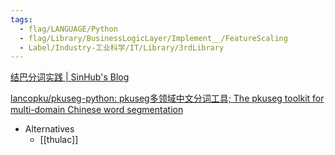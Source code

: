 ```yaml
---
tags:
  - flag/LANGUAGE/Python
  - flag/Library/BusinessLogicLayer/Implement__/FeatureScaling
  - Label/Industry-工业科学/IT/Library/3rdLibrary
---
```


[结巴分词实践 | SinHub's Blog](https://sinhub.cn/2018/07/introduction-of-jieba/)

[lancopku/pkuseg-python: pkuseg多领域中文分词工具; The pkuseg toolkit for multi-domain Chinese word segmentation](https://github.com/lancopku/PKUSeg-python)

- Alternatives
    - [[thulac]]
